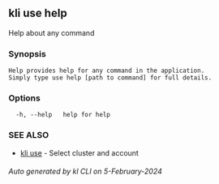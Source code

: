 ## kli use help

Help about any command

### Synopsis

```
Help provides help for any command in the application.
Simply type use help [path to command] for full details.
```

### Options

```
  -h, --help   help for help
```

### SEE ALSO

* [kli use](kli_use.md)  - Select cluster and account

###### Auto generated by kl CLI on 5-February-2024
